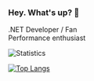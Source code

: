 ### Hey. What's up? 👋  
.NET Developer / Fan  
Performance enthusiast   

![Statistics](https://github-readme-stats.vercel.app/api?username=heathbm&show_icons=true&theme=tokyonight&count_private=true&hide=stars)

[![Top Langs](https://github-readme-stats.vercel.app/api/top-langs/?username=heathbm&langs_count=8&theme=tokyonight)](https://github.com/heathbm/github-readme-stats)
